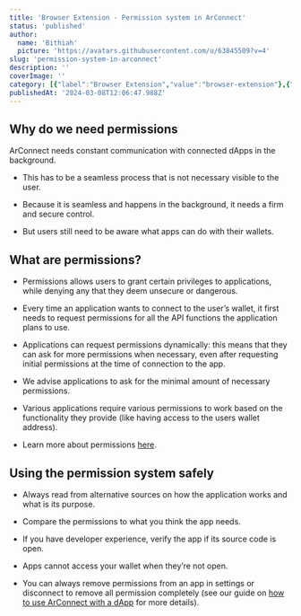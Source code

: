 ```yaml
---
title: 'Browser Extension - Permission system in ArConnect'
status: 'published'
author:
  name: 'Bithiah'
  picture: 'https://avatars.githubusercontent.com/u/63845509?v=4'
slug: 'permission-system-in-arconnect'
description: ''
coverImage: ''
category: [{"label":"Browser Extension","value":"browser-extension"},{"value":"wallet-management","label":"Wallet management"}]
publishedAt: '2024-03-08T12:06:47.988Z'
---
```


## Why do we need permissions

ArConnect needs constant communication with connected dApps in the background.

- This has to be a seamless process that is not necessary visible to the user.

- Because it is seamless and happens in the background, it needs a firm and secure control.

- But users still need to be aware what apps can do with their wallets.

## What are permissions?

- Permissions allows users to grant certain privileges to applications, while denying any that they deem unsecure or dangerous.

- Every time an application wants to connect to the user’s wallet, it first needs to request permissions for all the API functions the application plans to use.

- Applications can request permissions dynamically: this means that they can ask for more permissions when necessary, even after requesting initial permissions at the time of connection to the app.

- We advise applications to ask for the minimal amount of necessary permissions.

- Various applications require various permissions to work based on the functionality they provide (like having access to the users wallet address).

- Learn more about permissions [here](https://docs.arconnect.io/api/connect?utm_source=ArConnect+Knowledgebase+Docs&utm_medium=Doc+Page&utm_campaign=ArConnect+Knowledge+Base&utm_id=ArConnect+Knowledgebase#permissions).

## Using the permission system safely

- Always read from alternative sources on how the application works and what is its purpose.

- Compare the permissions to what you think the app needs.

- If you have developer experience, verify the app if its source code is open.

- Apps cannot access your wallet when they’re not open.

- You can always remove permissions from an app in settings or disconnect to remove all permission completely (see our guide on [how to use ArConnect with a dApp](https://www.notion.so/bac62293e3e94b80a3067280e5d458fb?pvs=21) for more details).


